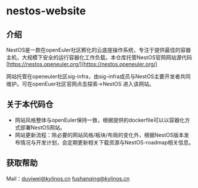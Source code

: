 # nestos-website

## 介绍

NestOS是一款在openEuler社区孵化的云底座操作系统，专注于提供最佳的容器主机，大规模下安全的运行容器化工作负载。本仓库托管NestOS官网网站源代码 [https://nestos.openeuler.org/](https://nestos.openeuler.org/)

网站托管在openeuler社区sig-infra，由sig-infra成员与NestOS主要开发者共同维护。可在openEuer社区官网点击探索->NestOS 进入该网站。

## 关于本代码仓

- 网站风格整体与openEuler保持一致，根据提供的dockerfile可以以容器化方式部署NestOS网站。
- 网站更新流程：除必要的网站风格/板块/布局的变化外，根据NestOS版本发布情况与开发计划，会定期更新相关下载资源与NestOS-roadmap相关信息。

## 获取帮助

Mail：duyiwei@kylinos.cn   fushanqing@kylinos.cn